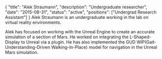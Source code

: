 {
	"title": "Alek Straumann",
	"description": "Undergraduate researcher",
	"date": "2015-08-31",
	"status": "active",
	"positions": ["Undergrad Research Assistant"]
}
Alek Straumann is an undergraduate working in the lab on virtual reality environments.

Alek has focused on working with the Unreal Engine to create an accurate simulation of a section of Mars. He worked on integrating the L-Shaped-Display to Unreal via a plugin. He has also implemented the GUD WIP(Gait-Understanding-Driven Walking-In-Place) model for navigation in the Unreal Mars simulation.
